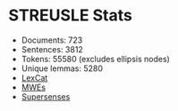 STREUSLE Stats
==============

* Documents:          723
* Sentences:         3812
* Tokens:           55580 (excludes ellipsis nodes)
* Unique lemmas:     5280
* [LexCat](LEXCAT.txt)
* [MWEs](MWES.txt)
* [Supersenses](SUPERSENSES.txt)
